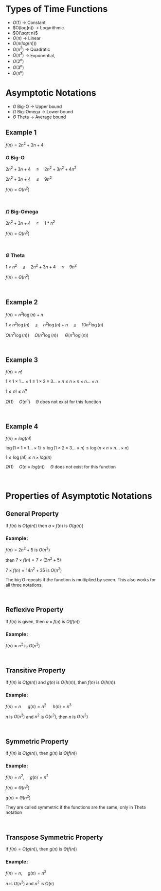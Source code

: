 # Types of Time Functions

- $O(1)$ -> Constant
- $O(log(n)) -> Logarithmic 
- $O(\sqrt n)$
- $O(n)$ -> Linear
- $O(n(log(n)))$
- $O(n^2)$ -> Quadratic
- $O(n^3)$ -> Exponential,
- $O(2^n)$
- $O(3^n)$
- $O(n^n)$

# Asymptotic Notations

- $O$ Big-O -> Upper bound
- $\Omega$ Big-Omega -> Lower bound
- $\Theta$ Theta -> Average bound

## Example 1

$f(n)=2n^2+3n+4$

### $O$ Big-O 

$2n^2+3n+4$&emsp;
$\leq$&emsp;
$2n^2+3n^2+4n^2$

$2n^2+3n+4$&emsp;
$\leq$&emsp;
$9n^2$

$f(n)=O(n^2)$

<br>

### $\Omega$ Big-Omega

$2n^2+3n+4$&emsp;
$\geq$&emsp;
$1*n^2$

$f(n)=\Omega(n^2)$

<br>

### $\Theta$ Theta

$1\times n^2$&emsp;
$\leq$&emsp;
$2n^2+3n+4$&emsp;
$\leq$&emsp;
$9n^2$

$f(n)=\Theta(n^2)$

<br>

## Example 2

$f(n)=n^2\log(n)+n$

$1\times n^2\log(n)$&emsp;
$\leq$&emsp;
$n^2\log(n)+n$&emsp;
$\leq$&emsp;
$10n^2\log(n)$

$O(n^2\log(n))$&emsp;
$\Omega(n^2\log(n))$ &emsp;
$\Theta(n^2\log(n))$

<br>

## Example 3

$f(n)=n!$

$1\times 1\times 1\ldots\times 1$
$\leq$ 
$1\times 2\times 3\ldots\times n$
$\leq$
$n\times n\times n\ldots\times n$

$1\leq n!\leq n^n$

$\Omega(1)$&emsp;
$O(n^n)$&emsp;
$\Theta$ does not exist for this function

<br>

## Example 4

$f(n)=log(n!)$

$\log(1\times 1\times 1\ldots\times 1)\leq
\log(1\times 2\times 3\ldots\times n)\leq
\log(n\times n\times n\ldots\times n)$

$1\leq\log(n!)\leq n\times log(n)$

$\Omega(1)$&emsp;
$O(n\times log(n))$&emsp;
$\Theta$ does not exist for this function

<br>

# Properties of Asymptotic Notations

## General Property

If $f(n)$ is $O(g(n))$ then $a\times f(n)$ is $O(g(n))$ 

### Example:

$f(n)=2n^2+5$ is $O(n^2)$

then $7\times f(n)=7\times (2n^2+5)$

$7\times f(n)=14n^2+35$ is $O(n^2)$

The big O repeats if the function is multiplied by seven. This also works for all three notations.

<br>

## Reflexive Property

If $f(n)$ is given, then $a\times f(n)$ is $O(f(n))$ 

### Example:

$f(n)=n^2$ is $O(n^2)$

<br>

## Transitive Property

If $f(n)$ is $O(g(n))$ and $g(n)$ is $O(h(n))$, then $f(n)$ is $O(h(n))$

### Example:

$f(n)=n$ &emsp; $g(n)=n^2$ &emsp; $h(n)=n^3$

$n$ is $O(n^2)$ and $n^2$ is $O(n^3)$, then $n$ is $O(n^3)$

<br>

## Symmetric Property

If $f(n)$ is $\Theta(g(n))$, then $g(n)$ is $\Theta(f(n))$ 

### Example:

$f(n)=n^2$,&emsp;
$g(n)=n^2$ 

$f(n)=\Theta(n^2)$

$g(n)=\Theta(n^2)$

They are called symmetric if the functions are the same, only in Theta notation

<br>

## Transpose Symmetric Property

If $f(n)=O(g(n))$, then $g(n)$ is $\Theta(f(n))$

### Example:

$f(n)=n$,&emsp; 
$g(n)=n^2$

$n$ is $O(n^2)$ and $n^2$ is $\Omega(n)$
